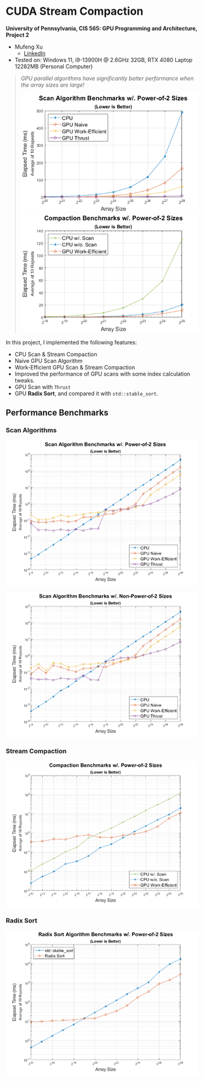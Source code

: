 CUDA Stream Compaction
======================

**University of Pennsylvania, CIS 565: GPU Programming and Architecture, Project 2**

* Mufeng Xu
  * [LinkedIn](https://www.linkedin.com/in/mufeng-xu/)
* Tested on: Windows 11, i9-13900H @ 2.6GHz 32GB, RTX 4080 Laptop 12282MB (Personal Computer)

> *GPU parallel algorithms have significantly better performance when the array sizes are large!*
> 
>![](img/benchmark-power-of-2(linear-y).png)
>![](img/benchmark-compaction-power-of-2(linear-y).png)

In this project, I implemented the following features:
- CPU Scan & Stream Compaction
- Naive GPU Scan Algorithm
- Work-Efficient GPU Scan & Stream Compaction
- Improved the performance of GPU scans with some index calculation tweaks.
- GPU Scan with `Thrust`
- GPU **Radix Sort**, and compared it with `std::stable_sort`.

## Performance Benchmarks

### Scan Algorithms

![](img/benchmark-power-of-2.png)

![](img/benchmark-non-power-of-2.png)

### Stream Compaction

![](img/benchmark-compaction-power-of-2.png)

### Radix Sort

![](img/benchmark-radix-sort.png)